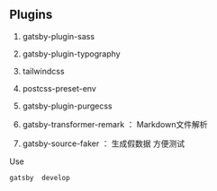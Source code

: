 ## Plugins

1.  gatsby-plugin-sass
2.  gatsby-plugin-typography
3.  tailwindcss
4.  postcss-preset-env
5.  gatsby-plugin-purgecss
6.  gatsby-transformer-remark ： Markdown文件解析

7. gatsby-source-faker ： 生成假数据 方便测试






Use

```shell
gatsby  develop
```


